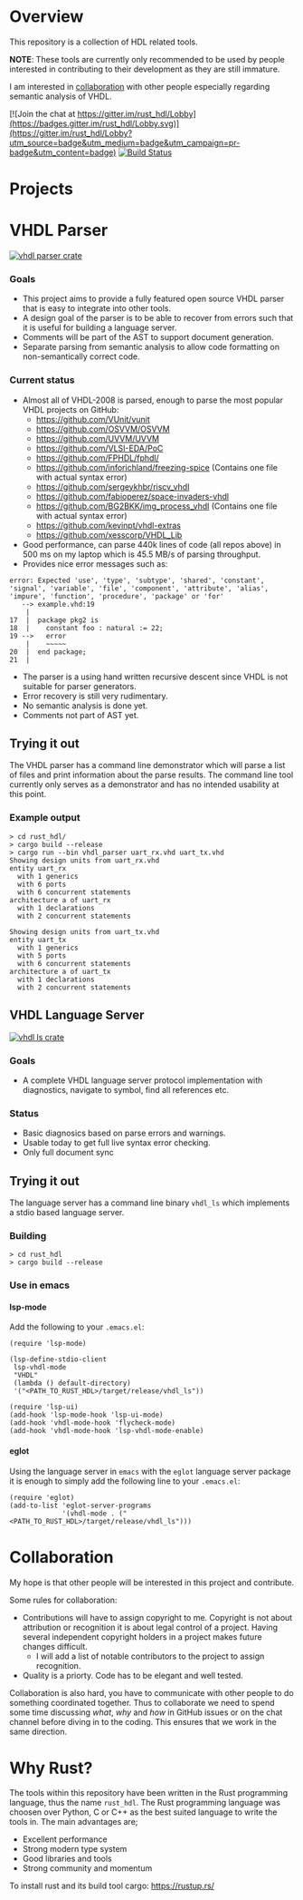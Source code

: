 # Overview
This repository is a collection of HDL related tools.

**NOTE**: These tools are currently only recommended to be used by people interested in contributing to their development as they are still immature.

I am interested in [collaboration](#Collaboration) with other people especially regarding semantic analysis of VHDL.

[![Join the chat at https://gitter.im/rust_hdl/Lobby](https://badges.gitter.im/rust_hdl/Lobby.svg)](https://gitter.im/rust_hdl/Lobby?utm_source=badge&utm_medium=badge&utm_campaign=pr-badge&utm_content=badge)
[![Build Status](https://travis-ci.org/kraigher/rust_hdl.svg?branch=master)](https://travis-ci.org/kraigher/rust_hdl)

# Projects
# VHDL Parser
[![vhdl parser crate](https://img.shields.io/crates/v/vhdl_parser.svg)](https://crates.io/crates/vhdl_parser)
### Goals
- This project aims to provide a fully featured open source VHDL parser that is easy to integrate into other tools.
- A design goal of the parser is to be able to recover from errors such that it is useful for building a language server.
- Comments will be part of the AST to support document generation.
- Separate parsing from semantic analysis to allow code formatting on non-semantically correct code.

### Current status
- Almost all of VHDL-2008 is parsed, enough to parse the most popular VHDL projects on GitHub:
   - https://github.com/VUnit/vunit
   - https://github.com/OSVVM/OSVVM
   - https://github.com/UVVM/UVVM
   - https://github.com/VLSI-EDA/PoC
   - https://github.com/FPHDL/fphdl/
   - https://github.com/inforichland/freezing-spice (Contains one file with actual syntax error)
   - https://github.com/sergeykhbr/riscv_vhdl
   - https://github.com/fabioperez/space-invaders-vhdl
   - https://github.com/BG2BKK/img_process_vhdl (Contains one file with actual syntax error)
   - https://github.com/kevinpt/vhdl-extras
   - https://github.com/xesscorp/VHDL_Lib
- Good performance, can parse 440k lines of code (all repos above) in 500 ms on my laptop which is 45.5 MB/s of parsing throughput.
- Provides nice error messages such as:
```
error: Expected 'use', 'type', 'subtype', 'shared', 'constant', 'signal', 'variable', 'file', 'component', 'attribute', 'alias', 'impure', 'function', 'procedure', 'package' or 'for'
   --> example.vhd:19
    |
17  |  package pkg2 is
18  |    constant foo : natural := 22;
19 -->   error
    |    ~~~~~
20  |  end package;
21  |
```

- The parser is a using hand written recursive descent since VHDL is not suitable for parser generators.
- Error recovery is still very rudimentary.
- No semantic analysis is done yet.
- Comments not part of AST yet.

## Trying it out
The VHDL parser has a command line demonstrator which will parse a list of files and print information about the parse results. The command line tool currently only serves as a demonstrator and has no intended usability at this point.

### Example output
```console
> cd rust_hdl/
> cargo build --release
> cargo run --bin vhdl_parser uart_rx.vhd uart_tx.vhd
Showing design units from uart_rx.vhd
entity uart_rx
  with 1 generics
  with 6 ports
  with 6 concurrent statements
architecture a of uart_rx
  with 1 declarations
  with 2 concurrent statements

Showing design units from uart_tx.vhd
entity uart_tx
  with 1 generics
  with 5 ports
  with 6 concurrent statements
architecture a of uart_tx
  with 1 declarations
  with 2 concurrent statements
```

## VHDL Language Server
[![vhdl ls crate](https://img.shields.io/crates/v/vhdl_ls.svg)](https://crates.io/crates/vhdl_ls)
### Goals
- A complete VHDL language server protocol implementation with diagnostics, navigate to symbol, find all references etc.

### Status
- Basic diagnosics based on parse errors and warnings.
- Usable today to get full live syntax error checking.
- Only full document sync

## Trying it out
The language server has a command line binary `vhdl_ls` which implements a stdio based language server.

### Building
```console
> cd rust_hdl
> cargo build --release
```
### Use in emacs
#### lsp-mode
Add the following to your `.emacs.el`:
```elisp
(require 'lsp-mode)

(lsp-define-stdio-client
 lsp-vhdl-mode
 "VHDL"
 (lambda () default-directory)
 '("<PATH_TO_RUST_HDL>/target/release/vhdl_ls"))

(require 'lsp-ui)
(add-hook 'lsp-mode-hook 'lsp-ui-mode)
(add-hook 'vhdl-mode-hook 'flycheck-mode)
(add-hook 'vhdl-mode-hook 'lsp-vhdl-mode-enable)
```
#### eglot
Using the language server in `emacs` with the `eglot` language server package it is enough to simply add the following line to your `.emacs.el`:
```elisp
(require 'eglot)
(add-to-list 'eglot-server-programs
             '(vhdl-mode . ("<PATH_TO_RUST_HDL>/target/release/vhdl_ls")))
```

# Collaboration
My hope is that other people will be interested in this project and contribute.

Some rules for collaboration:
- Contributions will have to assign copyright to me. Copyright is not about attribution or recognition it is about legal control of a project. Having several independent copyright holders in a project makes future changes difficult.
  - I will add a list of notable contributors to the project to assign recognition.
- Quality is a priorty. Code has to be elegant and well tested.

Collaboration is also hard, you have to communicate with other people to do something coordinated together. Thus to collaborate we need to spend some time discussing *what*, *why* and *how* in GitHub issues or on the chat channel before diving in to the coding. This ensures that we work in the same direction.

# Why Rust?
The tools within this repository have been written in the Rust programming language, thus the name `rust_hdl`.
The Rust programming language was choosen over Python, C or C++ as the best suited language to write the tools in.
The main advantages are;
- Excellent performance
- Strong modern type system
- Good libraries and tools
- Strong community and momentum

To install rust and its build tool cargo: https://rustup.rs/
